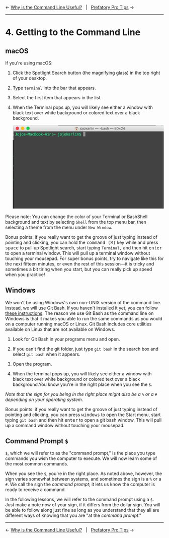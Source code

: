 ← [Why is the Command Line Useful?](03-why-is-the-command-line-useful.md)&nbsp;&nbsp;&nbsp;|&nbsp;&nbsp;&nbsp;[Prefatory Pro Tips](05-prefatory-pro-tips.md) →

---

# 4. Getting to the Command Line

## macOS

If you're using macOS:

1. Click the Spotlight Search button (the magnifying glass) in the top right of your desktop.

2. Type `terminal` into the bar that appears.

3. Select the first item that appears in the list.

4. When the Terminal pops up, you will likely see either a window with black text over white background or colored text over a black background.

    ![Terminal in macOS](../images/osx_term.png)

Please note: You can change the color of your Terminal or BashShell background and text by selecting `Shell` from the top menu bar, then selecting a theme from the menu under `New Window`.

Bonus points: if you really want to get the groove of just typing instead of pointing and clicking, you can hold the <kbd>command (⌘)</kbd> key while and press <kbd>space</kbd> to pull up Spotlight search, start typing `Terminal,` and then hit <kbd>enter</kbd> to open a terminal window. This will pull up a terminal window without touching your mousepad. For super bonus points, try to navigate like this for the next fifteen minutes, or even the rest of this session—it is tricky and sometimes a bit tiring when you start, but you can really pick up speed when you practice!

## Windows

We won't be using Windows's own non-UNIX version of the command line. Instead, we will use Git Bash. If you haven't installed it yet, you can follow [these instructions](https://github.com/DHRI-Curriculum/install/blob/v2.0/guides/git.md). The reason we use Git Bash as the command line on Windows is that it makes you able to run the same commands as you would on a computer running macOS or Linux. Git Bash includes core utilities available on Linux that are not available on Windows.

1. Look for Git Bash in your programs menu and open.

2. If you can't find the git folder, just type `git bash` in the search box and select `git bash` when it appears.

3. Open the program.

4. When the terminal pops up, you will likely see either a window with black text over white background or colored text over a black background.You know you're in the right place when you see the `$`.

  _Note that the sign for you being in the right place might also be a `%` or a `#` depending on your operating system._

Bonus points: if you really want to get the groove of just typing instead of pointing and clicking, you can press <kbd>windows</kbd> to open the Start menu, start typing `git bash` and then hit <kbd>enter</kbd> to open a git bash window. This will pull up a command window without touching your mousepad.

## Command Prompt `$`

`$`, which we will refer to as the "command prompt," is the place you type commands you wish the computer to execute. We will now learn some of the most common commands.

When you see the `$`, you're in the right place. As noted above, however, the sign varies somewhat between systems, and sometimes the sign is a `%` or a `#`. We call the sign the _command prompt_; it lets us know the computer is ready to receive a command.

In the following lessons, we will refer to the command prompt using a `$`. Just make a note now of your sign, if it differs from the dollar sign. You will be able to follow along just fine as long as you understand that they all are different ways of knowing that you are "at the _command prompt_."

---

← [Why is the Command Line Useful?](03-why-is-the-command-line-useful.md)&nbsp;&nbsp;&nbsp;|&nbsp;&nbsp;&nbsp;[Prefatory Pro Tips](05-prefatory-pro-tips.md) →